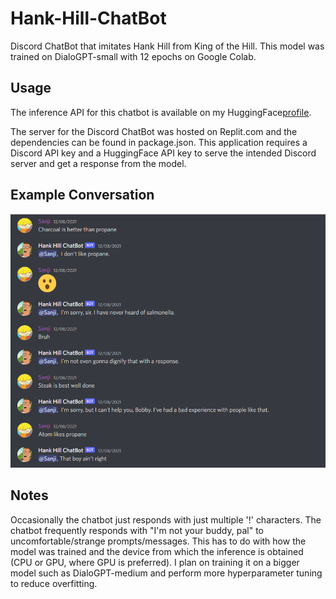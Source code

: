 # Hank-Hill-ChatBot
Discord ChatBot that imitates Hank Hill from King of the Hill.
This model was trained on DialoGPT-small with 12 epochs on Google Colab.

## Usage
The inference API for this chatbot is available on my HuggingFace[profile](#%20Hank-Hill-ChatBot%20Discord%20ChatBot%20that%20imitates%20Hank%20Hill%20from%20King%20of%20the%20Hill%20%20##%20Usage%20The%20inference%20API%20for%20this%20chatbot%20is%20available%20on%20https://huggingface.co/tngo/DialoGPT-small-HankHill).

The server for the Discord ChatBot was hosted on Replit.com and the dependencies can be found in package.json.
This application requires a Discord API key and a HuggingFace API key to serve the intended Discord server and get a response from the model.

## Example Conversation

![](https://github.com/titan97/Hank-Hill-ChatBot/blob/main/Screenshot%202022-10-04%20142230.png)

## Notes

Occasionally the chatbot just responds with just multiple '!' characters. The chatbot frequently responds with "I'm not your buddy, pal" to uncomfortable/strange prompts/messages. This has to do with how the model was trained and the device from which the inference is obtained (CPU or GPU, where GPU is preferred). I plan on training it on a bigger model such as DialoGPT-medium and perform more hyperparameter tuning to reduce overfitting.

